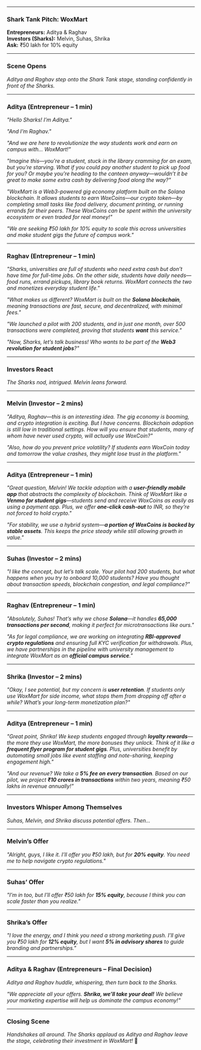 ___
### **Shark Tank Pitch: WoxMart**

**Entrepreneurs:** Aditya & Raghav  
**Investors (Sharks):** Melvin, Suhas, Shrika  
**Ask:** ₹50 lakh for 10% equity

---

### **Scene Opens**

_Aditya and Raghav step onto the Shark Tank stage, standing confidently in front of the Sharks._

---

### **Aditya (Entrepreneur – 1 min)**

_"Hello Sharks! I’m Aditya."_

_"And I’m Raghav."_

_"And we are here to revolutionize the way students work and earn on campus with… WoxMart!"_

_"Imagine this—you're a student, stuck in the library cramming for an exam, but you’re starving. What if you could pay another student to pick up food for you? Or maybe you’re heading to the canteen anyway—wouldn’t it be great to make some extra cash by delivering food along the way?"_

_"WoxMart is a Web3-powered gig economy platform built on the Solana blockchain. It allows students to earn WoxCoins—our crypto token—by completing small tasks like food delivery, document printing, or running errands for their peers. These WoxCoins can be spent within the university ecosystem or even traded for real money!"_

_"We are seeking ₹50 lakh for 10% equity to scale this across universities and make student gigs the future of campus work."_

---

### **Raghav (Entrepreneur – 1 min)**

_"Sharks, universities are full of students who need extra cash but don’t have time for full-time jobs. On the other side, students have daily needs—food runs, errand pickups, library book returns. WoxMart connects the two and monetizes everyday student life."_

_"What makes us different? WoxMart is built on the **Solana blockchain**, meaning transactions are fast, secure, and decentralized, with minimal fees."_

_"We launched a pilot with 200 students, and in just one month, over 500 transactions were completed, proving that students **want** this service."_

_"Now, Sharks, let’s talk business! Who wants to be part of the **Web3 revolution for student jobs**?"_

---

### **Investors React**

_The Sharks nod, intrigued. Melvin leans forward._

---

### **Melvin (Investor – 2 mins)**

_"Aditya, Raghav—this is an interesting idea. The gig economy is booming, and crypto integration is exciting. But I have concerns. Blockchain adoption is still low in traditional settings. How will you ensure that students, many of whom have never used crypto, will actually use WoxCoin?"_

_"Also, how do you prevent price volatility? If students earn WoxCoin today and tomorrow the value crashes, they might lose trust in the platform."_

---

### **Aditya (Entrepreneur – 1 min)**

_"Great question, Melvin! We tackle adoption with a **user-friendly mobile app** that abstracts the complexity of blockchain. Think of WoxMart like a **Venmo for student gigs**—students send and receive WoxCoins as easily as using a payment app. Plus, we offer **one-click cash-out** to INR, so they’re not forced to hold crypto."_

_"For stability, we use a hybrid system—**a portion of WoxCoins is backed by stable assets**. This keeps the price steady while still allowing growth in value."_

---

### **Suhas (Investor – 2 mins)**

_"I like the concept, but let’s talk scale. Your pilot had 200 students, but what happens when you try to onboard 10,000 students? Have you thought about transaction speeds, blockchain congestion, and legal compliance?"_

---

### **Raghav (Entrepreneur – 1 min)**

_"Absolutely, Suhas! That’s why we chose **Solana**—it handles **65,000 transactions per second**, making it perfect for microtransactions like ours."_

_"As for legal compliance, we are working on integrating **RBI-approved crypto regulations** and ensuring full KYC verification for withdrawals. Plus, we have partnerships in the pipeline with university management to integrate WoxMart as an **official campus service**."_

---

### **Shrika (Investor – 2 mins)**

_"Okay, I see potential, but my concern is **user retention**. If students only use WoxMart for side income, what stops them from dropping off after a while? What’s your long-term monetization plan?"_

---

### **Aditya (Entrepreneur – 1 min)**

_"Great point, Shrika! We keep students engaged through **loyalty rewards**—the more they use WoxMart, the more bonuses they unlock. Think of it like a **frequent flyer program for student gigs**. Plus, universities benefit by automating small jobs like event staffing and note-sharing, keeping engagement high."_

_"And our revenue? We take a **5% fee on every transaction**. Based on our pilot, we project **₹10 crores in transactions** within two years, meaning ₹50 lakhs in revenue annually!"_

---

### **Investors Whisper Among Themselves**

_Suhas, Melvin, and Shrika discuss potential offers. Then…_

---

### **Melvin’s Offer**

_"Alright, guys, I like it. I’ll offer you ₹50 lakh, but for **20% equity**. You need me to help navigate crypto regulations."_

---

### **Suhas’ Offer**

_"I’m in too, but I’ll offer ₹50 lakh for **15% equity**, because I think you can scale faster than you realize."_

---

### **Shrika’s Offer**

_"I love the energy, and I think you need a strong marketing push. I’ll give you ₹50 lakh for **12% equity**, but I want **5% in advisory shares** to guide branding and partnerships."_

---

### **Aditya & Raghav (Entrepreneurs – Final Decision)**

_Aditya and Raghav huddle, whispering, then turn back to the Sharks._

_"We appreciate all your offers. **Shrika, we’ll take your deal!** We believe your marketing expertise will help us dominate the campus economy!"_

---

### **Closing Scene**

_Handshakes all around. The Sharks applaud as Aditya and Raghav leave the stage, celebrating their investment in WoxMart!_ 🎉